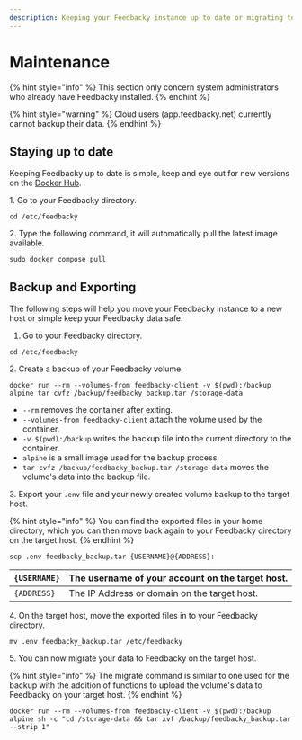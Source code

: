 ```yaml
---
description: Keeping your Feedbacky instance up to date or migrating to a new host.
---
```


# Maintenance

{% hint style="info" %}
This section only concern system administrators who already have Feedbacky installed.
{% endhint %}

{% hint style="warning" %}
Cloud users (app.feedbacky.net) currently cannot backup their data.
{% endhint %}

## Staying up to date

Keeping Feedbacky up to date is simple, keep and eye out for new versions on the [Docker Hub](https://hub.docker.com/u/plajer).

1\. Go to your Feedbacky directory.

```
cd /etc/feedbacky
```

2\. Type the following command, it will automatically pull the latest image available.

```
sudo docker compose pull
```

## Backup and Exporting

The following steps will help you move your Feedbacky instance to a new host or simple keep your Feedbacky data safe.

1. Go to your Feedbacky directory.

```
cd /etc/feedbacky
```

2\. Create a backup of your Feedbacky volume.

```
docker run --rm --volumes-from feedbacky-client -v $(pwd):/backup alpine tar cvfz /backup/feedbacky_backup.tar /storage-data
```

* `--rm` removes the container after exiting.
* `--volumes-from feedbacky-client` attach the volume used by the container.
* `-v $(pwd):/backup` writes the backup file into the current directory to the container.
* `alpine` is a small image used for the backup process.
* `tar cvfz /backup/feedbacky_backup.tar /storage-data` moves the volume's data into the backup file.

3\. Export your `.env` file and your newly created volume backup to the target host.

{% hint style="info" %}
You can find the exported files in your home directory, which you can then move back again to your Feedbacky directory on the target host.
{% endhint %}

```
scp .env feedbacky_backup.tar {USERNAME}@{ADDRESS}:
```

| `{USERNAME}` | The username of your account on the target host. |
| ------------ | ------------------------------------------------ |
| `{ADDRESS}`  | The IP Address or domain on the target host.     |

4\. On the target host, move the exported files in to your Feedbacky directory.

```
mv .env feedbacky_backup.tar /etc/feedbacky
```

5\. You can now migrate your data to Feedbacky on the target host.

{% hint style="info" %}
The migrate command is similar to one used for the backup with the addition of functions to upload the volume's data to Feedbacky on your target host.
{% endhint %}

```
docker run --rm --volumes-from feedbacky-client -v $(pwd):/backup alpine sh -c "cd /storage-data && tar xvf /backup/feedbacky_backup.tar --strip 1"
```
